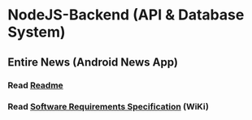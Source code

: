 # NodeJS-Backend (API & Database System)
## Entire News (Android News App)

### Read [Readme]
### Read [Software Requirements Specification] (WiKi)

[Software Requirements Specification]: <https://github.com/EntireNewsProject/Android-App/wiki>
[Readme]: <https://github.com/EntireNewsProject/Android-App/blob/master/README.md>
